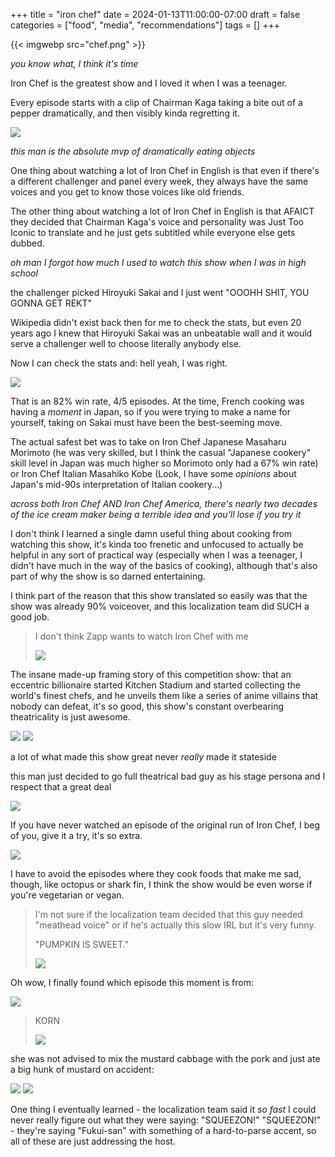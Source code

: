 +++
title = "iron chef"
date = 2024-01-13T11:00:00-07:00
draft = false
categories = ["food", "media", "recommendations"]
tags = []
+++

{{< imgwebp src="chef.png" >}}

_you know what, I think it's time_

<!--more-->

Iron Chef is the greatest show and I loved it when I was a teenager.

Every episode starts with a clip of Chairman Kaga taking a bite out
of a pepper dramatically, and then visibly kinda regretting it.

![](./cronch.png)

_this man is the absolute mvp of dramatically eating objects_

One thing about watching a lot of Iron Chef in English is that even if there's a different challenger and panel every week, they always have the same voices and you get to know those voices like old friends.

The other thing about watching a lot of Iron Chef in English is that AFAICT they decided that Chairman Kaga's voice and personality was Just Too Iconic to translate and he just gets subtitled while everyone else gets dubbed.

_oh man I forgot how much I used to watch this show when I was in high school_

the challenger picked Hiroyuki Sakai and I just went "OOOHH SHIT, YOU GONNA GET REKT"

Wikipedia didn't exist back then for me to check the stats, but even 20 years ago I knew that Hiroyuki Sakai was an unbeatable wall and it would serve a challenger well to choose literally anybody else.

Now I can check the stats and: hell yeah, I was right.

![](./sakai.png)

That is an 82% win rate, 4/5 episodes. At the time, French cooking was having a _moment_ in Japan,
so if you were trying to make a name for yourself, taking on Sakai must have been the best-seeming move.

The actual safest bet was to take on Iron Chef Japanese Masaharu Morimoto
(he was very skilled, but I think the casual "Japanese cookery" skill level in Japan was much higher so Morimoto only had a 67% win rate)
or Iron Chef Italian Masahiko Kobe (Look, I have some _opinions_ about Japan's mid-90s interpretation of Italian cookery...)

_across both Iron Chef AND Iron Chef America, there's nearly two decades of the ice cream maker being a terrible idea and you'll lose if you try it_

I don't think I learned a single damn useful thing about cooking from watching this show, it's kinda too frenetic and unfocused to actually be helpful in any sort of practical way (especially when I was a teenager, I didn't have much in the way of the basics of cooking), although that's also part of why the show is so darned entertaining.

I think part of the reason that this show translated so easily was that the show was already 90% voiceover, and this localization team did SUCH a good job.

> I don't think Zapp wants to watch Iron Chef with me
>
> ![](./zapp.png)

The insane made-up framing story of this competition show: that an eccentric billionaire started Kitchen Stadium and started collecting the world's finest chefs, and he unveils them like a series of anime villains that nobody can defeat, it's so good, this show's constant overbearing theatricality is just awesome.

![](./sakai-2.png)
![](./chen.png)

a lot of what made this show great never _really_ made it stateside

this man just decided to go full theatrical bad guy as his stage persona and I respect that a great deal

![](./kaga.png)

If you have never watched an episode of the original run of Iron Chef, I beg of you, give it a try, it's so extra.

![](./kaga-2.png)

I have to avoid the episodes where they cook foods that make me sad, though, like octopus or shark fin, I think the show would be even worse if you're vegetarian or vegan.

> I'm not sure if the localization team decided that this guy needed "meathead voice" or if he's actually this slow IRL but it's very funny.
>
> "PUMPKIN IS SWEET."
>
> ![](./doof.png)

Oh wow, I finally found which episode this moment is from:

![](./chenflip.png)

> KORN
>
> ![](./KORN.png)

she was not advised to mix the mustard cabbage with the pork and just ate a big hunk of mustard on accident:

![](./mustard.png)
![](./mustard2.png)

One thing I eventually learned - the localization team said it _so fast_ I could never really figure out what they were saying: "SQUEEZON!"
"SQUEEZON!" - they're saying "Fukui-san" with something of a hard-to-parse accent, so all of these are just addressing the host.
